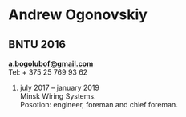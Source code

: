 # Andrew Ogonovskiy
## BNTU 2016 
**a.bogolubof@gmail.com**  
Tel: + 375 25 769 93 62  

1. july 2017 – january 2019  
   Minsk Wiring Systems.   
   Posotion: engineer, foreman and chief foreman.
